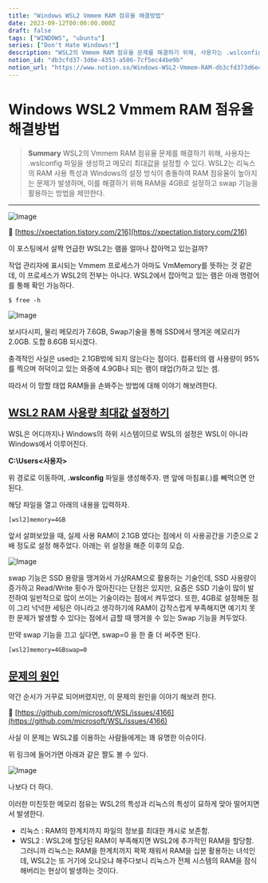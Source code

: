```yaml
---
title: "Windows WSL2 Vmmem RAM 점유율 해결방법"
date: 2023-09-12T00:00:00.000Z
draft: false
tags: ["WINDOWS", "ubuntu"]
series: ["Don't Hate Windows!"]
description: "WSL2의 Vmmem RAM 점유율 문제를 해결하기 위해, 사용자는 .wslconfig 파일을 생성하고 메모리 최대값을 설정할 수 있다. WSL2는 리눅스의 RAM 사용 특성과 Windows의 설정 방식이 충돌하여 RAM 점유율이 높아지는 문제가 발생하며, 이를 해결하기 위해 RAM을 4GB로 설정하고 swap 기능을 활용하는 방법을 제안한다."
notion_id: "db3cfd37-3d6e-4353-a506-7cf5ec44be9b"
notion_url: "https://www.notion.so/Windows-WSL2-Vmmem-RAM-db3cfd373d6e4353a5067cf5ec44be9b"
---
```


# Windows WSL2 Vmmem RAM 점유율 해결방법

> **Summary**
> WSL2의 Vmmem RAM 점유율 문제를 해결하기 위해, 사용자는 .wslconfig 파일을 생성하고 메모리 최대값을 설정할 수 있다. WSL2는 리눅스의 RAM 사용 특성과 Windows의 설정 방식이 충돌하여 RAM 점유율이 높아지는 문제가 발생하며, 이를 해결하기 위해 RAM을 4GB로 설정하고 swap 기능을 활용하는 방법을 제안한다.

---

![Image](https://prod-files-secure.s3.us-west-2.amazonaws.com/09ccd4d5-876c-4bba-bbdf-cc77a0a11257/f01f2d3b-078b-4f40-bed7-3a8c010cffbc/Untitled.png?X-Amz-Algorithm=AWS4-HMAC-SHA256&X-Amz-Content-Sha256=UNSIGNED-PAYLOAD&X-Amz-Credential=ASIAZI2LB4664Y3FTPMB%2F20250724%2Fus-west-2%2Fs3%2Faws4_request&X-Amz-Date=20250724T102050Z&X-Amz-Expires=3600&X-Amz-Security-Token=IQoJb3JpZ2luX2VjEAIaCXVzLXdlc3QtMiJGMEQCIF50pHAAqflmjK7oD602JFxNGYbTVknFK5CzhU%2Fyt6tXAiBuQxsftIuU4s1BHQOrDrKfdoh%2FMso%2BRGo7eAsnMksr2Sr%2FAwgqEAAaDDYzNzQyMzE4MzgwNSIMVelg064JsO9ivDicKtwDsxXpdQeGz9Yriw%2Bqqs7i0XW%2Bsntn93XVnOHDZ7wdWmhK7bokqjqiNLENXIMbEmw003d2VY19SG%2BN28evw%2FsC6VjAvJ47XjuKJVjUX7TVKD3XDnVwWz4%2FaKNot1t1ccT%2Fg77iRrI5TotmnCB%2BnV4zCWYzWzCmth9NL1afqe8%2F4Cb9NiDHbLxfzokqra2Yey%2BmcDgNXme4kFsp1fuKNdcCy0PY0TPtR1X0EX8hmigDf%2FUf5sb51vV2wDp71goInIX6HWoLVIcPfNCoaK1qFsei%2BzXFHyaD3s8SrnA0siS62f0KwLBFfpnolpE15rx3G5dAWLYvE%2FetIkw0kYV7JnwV8XbAcVA4qrbSzFhAI%2Fh%2FbaL4NjhFvWtuoy1lxa9JbbHGKyDNv0t%2F6I%2BlUDKQA8OZuShxoKInRq9%2FDAR8VGsUzqs684R7CFeKJo%2FUM4bFVSe29FGi%2FUw%2FB5ytVcpuXh4yfIryWv8YjFAb1q7fV6nwpstWi6Ax1tAWO8xQnC2rbi%2Fm7VqBf66J9XJou6iifZHhSVclEURjHCThOqi4p4qBdkg4cy%2BJIctBsx0iVt982AdInBR9Ae2wG%2FIk7HyLMXXa6FzxxmcylKvrIMzDSrCO8kb6z6Kf59jy6UseZq0wnPaHxAY6pgExlnhwoqdaoF3yx3zelu25lSVT0fNSgeK6I4vMhE9JGg4hSUn8Qn%2FZPQptj%2FqfVIisY%2BjAm5hM0B4iGUw%2Fndde1rdwXUfGGrelPx1yoGHAHBKDL8UE4VrZEeQJI2vDuzSVcP0w1ehUvlkFlh4J%2BBcb0r3XG4mzbJqWxc0UPKC50iEEkGAMVrJAHmdEuKJm2d%2B89%2BxeUB5qVRbhZe55dgDoRk1X3uRD&X-Amz-Signature=9f3ef662952a7b5991ea7461587f6ed50f563740d0cd465457ea627bfa8c86aa&X-Amz-SignedHeaders=host&x-amz-checksum-mode=ENABLED&x-id=GetObject)

🔗 [https://xpectation.tistory.com/216](https://xpectation.tistory.com/216)

이 포스팅에서 살짝 언급한 WSL2는 램을 얼마나 잡아먹고 있는걸까?

작업 관리자에 표시되는 Vmmem 프로세스가 아마도 VmMemory를 뜻하는 것 같은데, 이 프로세스가 WSL2의 전부는 아니다. WSL2에서 잡아먹고 있는 램은 아래 명령어를 통해 확인 가능하다.

```plain text
$ free -h
```

![Image](https://blog.kakaocdn.net/dn/PRx0T/btrHpDDAGA1/ose8j40BOvHaVkeQk4sHM0/img.png)

보시다시피, 물리 메모리가 7.6GB, Swap기술을 통해 SSD에서 땡겨온 메모리가 2.0GB. 도합 8.6GB 되시겠다.

충격적인 사실은 used는 2.1GB밖에 되지 않는다는 점이다. 컴퓨터의 램 사용량이 95%를 찍으며 허덕이고 있는 와중에 4.9GB나 되는 램이 태업(?)하고 있는 셈.

따라서 이 망할 태업 RAM들을 손봐주는 방법에 대해 이야기 해보려한다.

## [**WSL2 RAM 사용량 최대값 설정하기**](https://xpectation.tistory.com/216#WSL-%--RAM%--%EC%--%AC%EC%-A%A-%EB%-F%--%--%EC%B-%-C%EB%-C%--%EA%B-%--%--%EC%--%A-%EC%A-%--%ED%--%--%EA%B-%B-)

WSL은 어디까지나 Windows의 하위 시스템이므로 WSL의 설정은 WSL이 아니라 Windows에서 이루어진다.

**C:\Users\<사용자>**

위 경로로 이동하여, **.wslconfig** 파일을 생성해주자. 맨 앞에 마침표(.)를 빼먹으면 안된다.

해당 파일을 열고 아래의 내용을 입력하자.

```shell
[wsl2]memory=4GB
```

앞서 살펴보았을 때, 실제 사용 RAM이 2.1GB 였다는 점에서 이 사용공간을 기준으로 2배 정도로 설정 해주었다. 아래는 위 설정을 해준 이후의 모습.

![Image](https://blog.kakaocdn.net/dn/7UjU3/btrHowSdDT9/TA2kLa9jkrvYIwehst0KUK/img.png)

swap 기능은 SSD 용량을 땡겨와서 가상RAM으로 활용하는 기술인데, SSD 사용량이 증가하고 Read/Write 횟수가 많아진다는 단점은 있지만, 요즘은 SSD 기술이 많이 발전하여 일반적으로 많이 쓰이는 기술이라는 점에서 켜두었다. 또한, 4GB로 설정해둔 점이 그리 넉넉한 세팅은 아니라고 생각하기에 RAM이 갑작스럽게 부족해지면 예기치 못한 문제가 발생할 수 있다는 점에서 급할 때 땡겨쓸 수 있는 Swap 기능을 켜두었다.

만약 swap 기능을 끄고 싶다면, swap=0 을 한 줄 더 써주면 된다.

```shell
[wsl2]memory=4GBswap=0
```

## [**문제의 원인**](https://xpectation.tistory.com/216#%EB%AC%B-%EC%A-%-C%EC%-D%--%--%EC%-B%--%EC%-D%B-)

약간 순서가 거꾸로 되어버렸지만, 이 문제의 원인을 이야기 해보려 한다.

🔗 [https://github.com/microsoft/WSL/issues/4166](https://github.com/microsoft/WSL/issues/4166)

사실 이 문제는 WSL2를 이용하는 사람들에게는 꽤 유명한 이슈이다.

위 링크에 들어가면 아래과 같은 짤도 볼 수 있다.

![Image](https://blog.kakaocdn.net/dn/yGG75/btrHrMTWzDL/yt0ojHAKKwtUlmrLT0hKN1/img.png)

나보다 더 하다.

이러한 미친듯한 메모리 점유는 WSL2의 특성과 리눅스의 특성이 묘하게 맞아 떨어지면서 발생한다.

- 리눅스 : RAM의 한계치까지 파일의 정보를 최대한 캐시로 보존함.
- WSL2 : WSL2에 할당된 RAM이 부족해지면 WSL2에 추가적인 RAM을 할당함.
그러니까 리눅스는 RAM을 한계치까지 꽉꽉 채워서 RAM을 십분 활용하는 녀석인데, WSL2는 또 거기에 오냐오냐 해주다보니 리눅스가 전체 시스템의 RAM을 잠식해버리는 현상이 발생하는 것이다.

